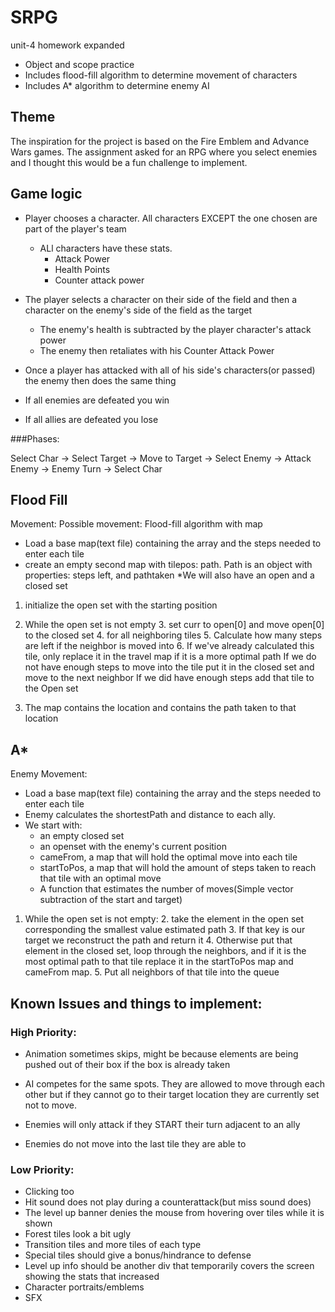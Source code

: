 # SRPG
unit-4 homework expanded

* Object and scope practice
* Includes flood-fill algorithm to determine movement of characters
* Includes A* algorithm to determine enemy AI

## Theme
The inspiration for the project is based on the Fire Emblem and Advance Wars games. The assignment asked for an RPG where you select enemies and I thought this would be a fun challenge to implement.

## Game logic
* Player chooses a character. All characters EXCEPT the one chosen are part of the player's team
	* ALl characters have these stats.
		* Attack Power
		* Health Points
		* Counter attack power

* The player selects a character on their side of the field and then a character on the enemy's side of the field as the target
	* The enemy's health is subtracted by the player character's attack power
	* The enemy then retaliates with his Counter Attack Power

* Once a player has attacked with all of his side's characters(or passed) the enemy then does the same thing

* If all enemies are defeated you win
* If all allies are defeated you lose

###Phases:

Select Char -> Select Target -> Move to Target -> Select Enemy -> Attack Enemy -> Enemy Turn -> Select Char


## Flood Fill
Movement:
Possible movement: Flood-fill algorithm with map
* Load a base map(text file) containing the array and the steps needed to enter each tile
* create an empty second map with tilepos: path. Path is an object with properties: steps left, and pathtaken
*We will also have an open and a closed set

1. initialize the open set with the starting position
2. While the open set is not empty
	3. set curr to open[0] and move open[0] to the closed set
	4. for all neighboring tiles
	    5. Calculate how many steps are left if the neighbor is moved into
		6. If we've already calculated this tile, only replace it in the travel map if it is a more optimal path
			If we do not have enough steps to move into the tile put it in the closed set and move to the next neighbor
			If we did have enough steps add that tile to the Open set

7. The map contains the location and contains the path taken to that location

## A*
Enemy Movement:
* Load a base map(text file) containing the array and the steps needed to enter each tile
* Enemy calculates the shortestPath and distance to each ally.
* We start with:
    *  an empty closed set
    * an openset with the enemy's current position
    * cameFrom, a map that will hold the optimal move into each tile
    * startToPos, a map that will hold the amount of steps taken to reach that tile with an optimal move
    * A function that estimates the number of moves(Simple vector subtraction of the start and target)

1. While the open set is not empty:
    2. take the element in the open set corresponding the smallest value estimated path
        3. If that key is our target we reconstruct the path and return it
        4. Otherwise put that element in the closed set, loop through the neighbors, and if it is the most optimal path to that tile replace it in the startToPos map and cameFrom map.
        5. Put all neighbors of that tile into the queue

## Known Issues and things to implement:
### High Priority:
* Animation sometimes skips, might be because elements are being pushed out of their box if the box is already taken
* AI competes for the same spots. They are allowed to move through each other but if they cannot go to their target location they are currently set not to move.

* Enemies will only attack if they START their turn adjacent to an ally
* Enemies do not move into the last tile they are able to

### Low Priority:
* Clicking too
* Hit sound does not play during a counterattack(but miss sound does)
* The level up banner denies the mouse from hovering over tiles while it is shown
* Forest tiles look a bit ugly
* Transition tiles and more tiles of each type
* Special tiles should give a bonus/hindrance to defense
* Level up info should be another div that temporarily covers the screen showing the stats that increased
* Character portraits/emblems
* SFX